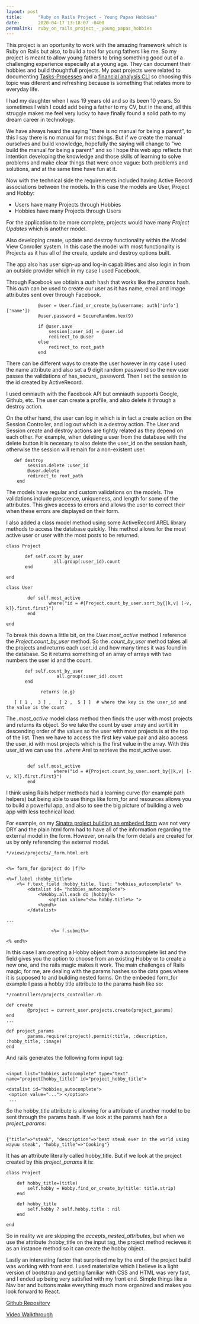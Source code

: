 ```yaml
---
layout: post
title:      "Ruby on Rails Project - Young Papas Hobbies"
date:       2020-04-17 13:18:07 -0400
permalink:  ruby_on_rails_project_-_young_papas_hobbies
---
```



This project is an oportunity to work with the amazing framework which is Ruby on Rails but also, to build a tool for young fathers like me. So my project is meant to allow young fathers to bring something good out of a challenging experience especially at a young age. They can document their hobbies and build thoughtfull projects. My past projects were related to documenting [Tasks-Processes](https://santiagosalazarpavajeau.github.io/sinatra_cms_portfolio_project_task-process_log) and a [financial analysis CLI](https://santiagosalazarpavajeau.github.io/financial_analysis_cli) so choosing this topic was diferent and refreshing because is something that relates more to everyday life.

I had my daughter when I was 19 years old and so its been 10 years. So sometimes I wish I could add being a father to my CV, but in the end, all this struggle makes me feel very lucky to have finally found a solid path to my dream career in technology.

We have always heard the saying "there is no manual for being a parent", to this I say there is no manual for most things. But if we create the manual ourselves and build knowledge, hopefully the saying will change to "we build the manual for being a parent" and so I hope this web app reflects that intention developing the knowledge and those skills of learning to solve problems and make clear things that were once vague: both problems and solutions, and at the same time have fun at it.

Now with the technical side the requirements included having Active Record associations between the models. In this case the models are User, Project and Hobby:

* Users have many Projects through Hobbies
* Hobbies have many Projects through Users

For the application to be more complete, projects would have many *Project Updates* which is another model. 

Also developing create, update and destroy functionality within the Model View Conroller system. In this case the model with most functionality is Projects as it has all of the create, update and destroy options built.

The app also has user sign-up and log-in capabilities and also login in from an outside provider which in my case I used Facebook. 

Through Facebook we obtiain a *auth* hash that works like the *params* hash. This *auth* can be used to create our user as it has name, email and image attributes sent over through Facebook. 

```
            @user = User.find_or_create_by(username: auth['info']['name'])
            @user.password = SecureRandom.hex(9)
						
            if @user.save
                session[:user_id] = @user.id
                redirect_to @user
            else
                redirect_to root_path
            end
```

There can be different ways to create the user however in my case I used the name attribute and also set a 9 digit random password so the new user passes the validations of has_secure_ password. Then I set the session to the id created by ActiveRecord. 

I used omniauth with the Facebook API but omniauth supports Google, Github, etc. The user can create a profile, and also delete it through a destroy action. 

On the other hand, the user can log in which is in fact a create action on the Session Controller, and log out which is a destroy action. The User and Session create and destroy actions are tightly related as they depend on each other. For example, when deleting a user from the database with the delete button it is necesary to also delete the user_id on the session hash, otherwise the session will remain for a non-existent user.

```
   def destroy
        session.delete :user_id
        @user.delete 
        redirect_to root_path
    end
```

The models have regular and custom validations on the models. The validations include prescence, uniqueness, and length for some of the attributes. This gives access to errors and allows the user to correct their when these errors are displayed on their form.

I also added a class model method using some ActiveRecord AREL library methods to access the database quickly. This method allows for the most active user or user with the most posts to be returned. 

```
class Project

       def self.count_by_user
		          all.group(:user_id).count
       end

end

class User

        def self.most_active
                where("id = #{Project.count_by_user.sort_by{|k,v| [-v, k]}.first.first}")
        end

end

```

To break this down a little bit, on the *User.most_active* method I reference the *Project.count_by_user*  method. So the *.count_by_user* method takes all the projects and returns each user_id and how many times it was found in the database. So it returns something of an array of arrays with two numbers the user id and the count.

```
       def self.count_by_user
		           all.group(:user_id).count
       end
			 
			 returns (e.g)
			 
   [ [ 1 ,  3 ] ,   [ 2 ,  5 ] ]  # where the key is the user_id and the value is the count
```

The *.most_active* model class method then finds the user with most projects and returns its object. So we take the count by user array and sort it in descending order of the values so the user with most projects is at the top of the list. Then we have to access the first key value pair and also access the user_id with most projects which is the first value in the array.  With this user_id we can use the *.where* Arel to retrieve the most_active user.

```

        def self.most_active
                  where("id = #{Project.count_by_user.sort_by{|k,v| [-v, k]}.first.first}")
        end

```



I think using Rails helper methods had a learning curve (for example path helpers) but being able to use things like form_for and resources allows you to build a powerful app, and also to see the big picture of building a web app with less technical load. 

For example, on my [Sinatra project building an embeded form](https://github.com/SantiagoSalazarPavajeau/TASK-PROCESS-LOG/blob/master/app/views/jobs/edit.erb) was not very DRY and the plain html form had to have all of the information regarding the external model in the form. However, on rails the form details are created for us by only referencing the external model. 

```
*/views/projects/_form.html.erb


<%= form_for @project do |f|%>

<%=f.label :hobby_title%>
    <%= f.text_field :hobby_title, list: "hobbies_autocomplete" %>
        <datalist id= "hobbies_autocomplete"> 
            <%Hobby.all.each do |hobby|%>
                <option value="<%= hobby.title%> ">
            <%end%>
        </datalist>
				
...
				
				 <%= f.submit%>

<% end%>

```

In this case I am creating a Hobby object from a autocomplete list and the field gives you the option to choose from an existing Hobby or to create a new one, and the rails magic makes it work. The main challenges of Rails magic, for me, are dealing with the params hashes so the data goes where it is supposed to and building nested forms. On the embeded form_for example I pass a hobby title attribute to the params hash like so:

```
*/controllers/projects_controller.rb

def create
        @project = current_user.projects.create(project_params)
end
...

def project_params
        params.require(:project).permit(:title, :description, :hobby_title, :image)
end

```

And rails generates the following form input tag:

```

<input list="hobbies_autocomplete" type="text" name="project[hobby_title]" id="project_hobby_title">

<datalist id="hobbies_autocomplete"> 
 <option value="..."> </option>
 ...
```

So the hobby_title attribute is allowing for a attribute of another model to be sent through the params hash.  If we look at the params hash for a *project_params*:

```

{"title"=>"steak", "description"=>"best steak ever in the world using wayuu steak", "hobby_title"=>"Cooking"}

```

It has an attribute literally called hobby_title. But if we look at the project created by this *project_params* it is:

```
class Project

    def hobby_title=(title)
        self.hobby = Hobby.find_or_create_by(title: title.strip)
    end

    def hobby_title
        self.hobby ? self.hobby.title : nil
    end

end
```

So in reality we are skipping the *accepts_nested_attributes*, but when we use the attribute :hobby_title on the input tag, the project method recieves it as an instance method so it can create the hobby object.


Lastly an interesting factor that surprised me by the end of the project build was working with front end. I used materialize which I believe is a light version of bootstrap and getting familiar with CSS and HTML was very fast, and I ended up being very satisfied with my front end. Simple things like a Nav bar and buttons make everything much more organized and makes you look forward to React.

[Github Repository](https://github.com/SantiagoSalazarPavajeau/young_papas_hobbies)

[Video Walkthrough](https://youtu.be/1BLh3F6CTUY)

